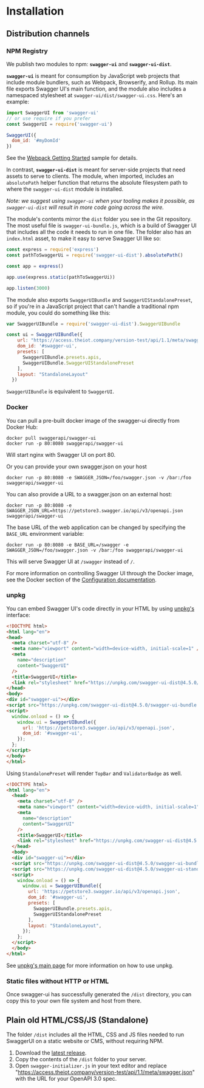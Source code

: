 # Installation

## Distribution channels

### NPM Registry

We publish two modules to npm: **`swagger-ui`** and **`swagger-ui-dist`**.

**`swagger-ui`** is meant for consumption by JavaScript web projects that include module bundlers, such as Webpack, Browserify, and Rollup. Its main file exports Swagger UI's main function, and the module also includes a namespaced stylesheet at `swagger-ui/dist/swagger-ui.css`. Here's an example:

```javascript
import SwaggerUI from 'swagger-ui'
// or use require if you prefer
const SwaggerUI = require('swagger-ui')

SwaggerUI({
  dom_id: '#myDomId'
})
```

See the [Webpack Getting Started](../samples/webpack-getting-started) sample for details.

In contrast, **`swagger-ui-dist`** is meant for server-side projects that need assets to serve to clients. The module, when imported, includes an `absolutePath` helper function that returns the absolute filesystem path to where the `swagger-ui-dist` module is installed.

_Note: we suggest using `swagger-ui` when your tooling makes it possible, as `swagger-ui-dist`
will result in more code going across the wire._

The module's contents mirror the `dist` folder you see in the Git repository. The most useful file is `swagger-ui-bundle.js`, which is a build of Swagger UI that includes all the code it needs to run in one file. The folder also has an `index.html` asset, to make it easy to serve Swagger UI like so:

```javascript
const express = require('express')
const pathToSwaggerUi = require('swagger-ui-dist').absolutePath()

const app = express()

app.use(express.static(pathToSwaggerUi))

app.listen(3000)
```

The module also exports `SwaggerUIBundle` and `SwaggerUIStandalonePreset`, so
if you're in a JavaScript project that can't handle a traditional npm module,
you could do something like this:

```js
var SwaggerUIBundle = require('swagger-ui-dist').SwaggerUIBundle

const ui = SwaggerUIBundle({
    url: "https://access.theiot.company/version-test/api/1.1/meta/swagger.json",
    dom_id: '#swagger-ui',
    presets: [
      SwaggerUIBundle.presets.apis,
      SwaggerUIBundle.SwaggerUIStandalonePreset
    ],
    layout: "StandaloneLayout"
  })
```

`SwaggerUIBundle` is equivalent to `SwaggerUI`.

### Docker

You can pull a pre-built docker image of the swagger-ui directly from Docker Hub:

```
docker pull swaggerapi/swagger-ui
docker run -p 80:8080 swaggerapi/swagger-ui
```

Will start nginx with Swagger UI on port 80.

Or you can provide your own swagger.json on your host

```
docker run -p 80:8080 -e SWAGGER_JSON=/foo/swagger.json -v /bar:/foo swaggerapi/swagger-ui
```

You can also provide a URL to a swagger.json on an external host:

```
docker run -p 80:8080 -e SWAGGER_JSON_URL=https://petstore3.swagger.io/api/v3/openapi.json swaggerapi/swagger-ui
```

The base URL of the web application can be changed by specifying the `BASE_URL` environment variable:

```
docker run -p 80:8080 -e BASE_URL=/swagger -e SWAGGER_JSON=/foo/swagger.json -v /bar:/foo swaggerapi/swagger-ui
```

This will serve Swagger UI at `/swagger` instead of `/`.

For more information on controlling Swagger UI through the Docker image, see the Docker section of the [Configuration documentation](configuration.md#docker).

### unpkg 

You can embed Swagger UI's code directly in your HTML by using [unpkg's](https://unpkg.com/) interface:

```html
<!DOCTYPE html>
<html lang="en">
<head>
  <meta charset="utf-8" />
  <meta name="viewport" content="width=device-width, initial-scale=1" />
  <meta
    name="description"
    content="SwaggerUI"
  />
  <title>SwaggerUI</title>
  <link rel="stylesheet" href="https://unpkg.com/swagger-ui-dist@4.5.0/swagger-ui.css" />
</head>
<body>
<div id="swagger-ui"></div>
<script src="https://unpkg.com/swagger-ui-dist@4.5.0/swagger-ui-bundle.js" crossorigin></script>
<script>
  window.onload = () => {
    window.ui = SwaggerUIBundle({
      url: 'https://petstore3.swagger.io/api/v3/openapi.json',
      dom_id: '#swagger-ui',
    });
  };
</script>
</body>
</html>
```

Using `StandalonePreset` will render `TopBar` and `ValidatorBadge` as well.

```html
<!DOCTYPE html>
<html lang="en">
  <head>
    <meta charset="utf-8" />
    <meta name="viewport" content="width=device-width, initial-scale=1" />
    <meta
      name="description"
      content="SwaggerUI"
    />
    <title>SwaggerUI</title>
    <link rel="stylesheet" href="https://unpkg.com/swagger-ui-dist@4.5.0/swagger-ui.css" />
  </head>
  <body>
  <div id="swagger-ui"></div>
  <script src="https://unpkg.com/swagger-ui-dist@4.5.0/swagger-ui-bundle.js" crossorigin></script>
  <script src="https://unpkg.com/swagger-ui-dist@4.5.0/swagger-ui-standalone-preset.js" crossorigin></script>
  <script>
    window.onload = () => {
      window.ui = SwaggerUIBundle({
        url: 'https://petstore3.swagger.io/api/v3/openapi.json',
        dom_id: '#swagger-ui',
        presets: [
          SwaggerUIBundle.presets.apis,
          SwaggerUIStandalonePreset
        ],
        layout: "StandaloneLayout",
      });
    };
  </script>
  </body>
</html>
```

See [unpkg's main page](https://unpkg.com/) for more information on how to use unpkg.

### Static files without HTTP or HTML

Once swagger-ui has successfully generated the `/dist` directory, you can copy this to your own file system and host from there. 

## Plain old HTML/CSS/JS (Standalone)

The folder `/dist` includes all the HTML, CSS and JS files needed to run SwaggerUI on a static website or CMS, without requiring NPM.

1. Download the [latest release](https://github.com/swagger-api/swagger-ui/releases/latest).
1. Copy the contents of the `/dist` folder to your server.
1. Open `swagger-initializer.js` in your text editor and replace "https://access.theiot.company/version-test/api/1.1/meta/swagger.json" with the URL for your OpenAPI 3.0 spec.


